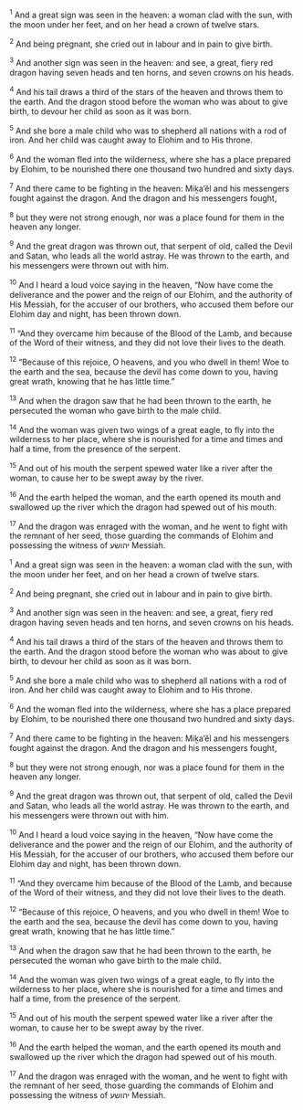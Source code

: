 <sup>1</sup> And a great sign was seen in the heaven: a woman clad with the sun, with the moon under her feet, and on her head a crown of twelve stars.

<sup>2</sup> And being pregnant, she cried out in labour and in pain to give birth.

<sup>3</sup> And another sign was seen in the heaven: and see, a great, fiery red dragon having seven heads and ten horns, and seven crowns on his heads.

<sup>4</sup> And his tail draws a third of the stars of the heaven and throws them to the earth. And the dragon stood before the woman who was about to give birth, to devour her child as soon as it was born.

<sup>5</sup> And she bore a male child who was to shepherd all nations with a rod of iron. And her child was caught away to Elohim and to His throne.

<sup>6</sup> And the woman fled into the wilderness, where she has a place prepared by Elohim, to be nourished there one thousand two hundred and sixty days.

<sup>7</sup> And there came to be fighting in the heaven: Miḵa’ĕl and his messengers fought against the dragon. And the dragon and his messengers fought,

<sup>8</sup> but they were not strong enough, nor was a place found for them in the heaven any longer.

<sup>9</sup> And the great dragon was thrown out, that serpent of old, called the Devil and Satan, who leads all the world astray. He was thrown to the earth, and his messengers were thrown out with him.

<sup>10</sup> And I heard a loud voice saying in the heaven, “Now have come the deliverance and the power and the reign of our Elohim, and the authority of His Messiah, for the accuser of our brothers, who accused them before our Elohim day and night, has been thrown down.

<sup>11</sup> “And they overcame him because of the Blood of the Lamb, and because of the Word of their witness, and they did not love their lives to the death.

<sup>12</sup> “Because of this rejoice, O heavens, and you who dwell in them! Woe to the earth and the sea, because the devil has come down to you, having great wrath, knowing that he has little time.”

<sup>13</sup> And when the dragon saw that he had been thrown to the earth, he persecuted the woman who gave birth to the male child.

<sup>14</sup> And the woman was given two wings of a great eagle, to fly into the wilderness to her place, where she is nourished for a time and times and half a time, from the presence of the serpent.

<sup>15</sup> And out of his mouth the serpent spewed water like a river after the woman, to cause her to be swept away by the river.

<sup>16</sup> And the earth helped the woman, and the earth opened its mouth and swallowed up the river which the dragon had spewed out of his mouth.

<sup>17</sup> And the dragon was enraged with the woman, and he went to fight with the remnant of her seed, those guarding the commands of Elohim and possessing the witness of יהושע Messiah.

<sup>1</sup> And a great sign was seen in the heaven: a woman clad with the sun, with the moon under her feet, and on her head a crown of twelve stars.

<sup>2</sup> And being pregnant, she cried out in labour and in pain to give birth.

<sup>3</sup> And another sign was seen in the heaven: and see, a great, fiery red dragon having seven heads and ten horns, and seven crowns on his heads.

<sup>4</sup> And his tail draws a third of the stars of the heaven and throws them to the earth. And the dragon stood before the woman who was about to give birth, to devour her child as soon as it was born.

<sup>5</sup> And she bore a male child who was to shepherd all nations with a rod of iron. And her child was caught away to Elohim and to His throne.

<sup>6</sup> And the woman fled into the wilderness, where she has a place prepared by Elohim, to be nourished there one thousand two hundred and sixty days.

<sup>7</sup> And there came to be fighting in the heaven: Miḵa’ĕl and his messengers fought against the dragon. And the dragon and his messengers fought,

<sup>8</sup> but they were not strong enough, nor was a place found for them in the heaven any longer.

<sup>9</sup> And the great dragon was thrown out, that serpent of old, called the Devil and Satan, who leads all the world astray. He was thrown to the earth, and his messengers were thrown out with him.

<sup>10</sup> And I heard a loud voice saying in the heaven, “Now have come the deliverance and the power and the reign of our Elohim, and the authority of His Messiah, for the accuser of our brothers, who accused them before our Elohim day and night, has been thrown down.

<sup>11</sup> “And they overcame him because of the Blood of the Lamb, and because of the Word of their witness, and they did not love their lives to the death.

<sup>12</sup> “Because of this rejoice, O heavens, and you who dwell in them! Woe to the earth and the sea, because the devil has come down to you, having great wrath, knowing that he has little time.”

<sup>13</sup> And when the dragon saw that he had been thrown to the earth, he persecuted the woman who gave birth to the male child.

<sup>14</sup> And the woman was given two wings of a great eagle, to fly into the wilderness to her place, where she is nourished for a time and times and half a time, from the presence of the serpent.

<sup>15</sup> And out of his mouth the serpent spewed water like a river after the woman, to cause her to be swept away by the river.

<sup>16</sup> And the earth helped the woman, and the earth opened its mouth and swallowed up the river which the dragon had spewed out of his mouth.

<sup>17</sup> And the dragon was enraged with the woman, and he went to fight with the remnant of her seed, those guarding the commands of Elohim and possessing the witness of יהושע Messiah.

